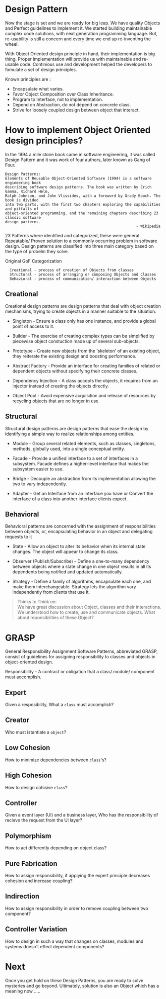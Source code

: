 # Design Pattern

Now the stage is set and we are ready for big leap. We have quality Objects and Perfect guidelines to implement it. We started building maintainable complex code solutions, with next generation programming language. But, re-usability is still a concern and every time we end up re-inventing the wheel.

With Object Oriented design principle in hand, their implementation is big thing. Proper implementation will provide us with maintainable and re-usable code. Continious use and development helped the developers to fomulate a set of design principles.

Known principles are :

* Encapsulate what varies.
* Favor Object Composition over Class Inheritance.
* Program to Interface, not to implementation.
* Depend on Abstraction, do not depend on concrete class.
* Strive for loosely coupled design between object that interact.

# How to implement Object Oriented design principles?

In the 1994 a mile stone book came in software engineering, it was called Design Pattern and it was work of four authors, later known as Gang of Four.

```
Design Patterns: 
Elements of Reusable Object-Oriented Software (1994) is a software engineering book
describing software design patterns. The book was written by Erich Gamma, Richard Helm, 
Ralph Johnson, and John Vlissides, with a foreword by Grady Booch. The book is divided 
into two parts, with the first two chapters exploring the capabilities and pitfalls of 
object-oriented programming, and the remaining chapters describing 23 classic software 
design patterns.
                                                           - Wikipedia
```

23 Patterns where identified and categorized, these were general Repeatable/ Proven solution to a commonly occurring problem in software design. Design patterns are classified into three main category based on the type of probelm they solve.

Original GoF Categorization
```
  Creational - process of creation of Objects from classes
  Structural - process of arranging or composing Objects and Classes
  Behavioral - process of communication/ interaction between Objects
```

## Creational
Creational design patterns are design patterns that deal with object creation mechanisms, trying to create objects in a manner suitable to the situation. 

* Singleton - Ensure a class only has one instance, and provide a global point of access to it.

* Builder - The exercise of creating complex types can be simplified by piecewise object constuction made up of several sub-objects.

* Prototype - Create new objects from the 'skeleton' of an existing object, they reiterate the existing design and boosting performance.

* Abstract Factory - Provide an interface for creating families of related or dependent objects without specifying their concrete classes.

* Dependency Injection - A class accepts the objects, it requires from an injector instead of creating the objects directly.

* Object Pool - Avoid expensive acquisition and release of resources by recycling objects that are no longer in use. 

## Structural
Structural design patterns are design patterns that ease the design by identifying a simple way to realize relationships among entities.

* Module - Group several related elements, such as classes, singletons, methods, globally used, into a single conceptual entity.

* Facade - Provide a unified interface to a set of interfaces in a subsystem. Facade defines a higher-level interface that makes the subsystem easier to use.

* Bridge - Decouple an abstraction from its implementation allowing the two to vary independently.

* Adapter - Get an Interface from an Interface you have or Convert the interface of a class into another interface clients expect. 

## Behavioral
Behavioral patterns are concerned with the assignment of responsibilities between objects, or, encapsulating behavior in an object and delegating requests to it

* State - Allow an object to alter its behavior when its internal state changes. The object will appear to change its class.

* Observer (Publish/Subscribe) - Define a one-to-many dependency between objects where a state change in one object results in all its dependents being notified and updated automatically.

* Strategy - Define a family of algorithms, encapsulate each one, and make them interchangeable. Strategy lets the algorithm vary independently from clients that use it.

> Thinks to Think on: </br>
> We have great discussion about Object, classes and their interactions. We understood how to create, use and communicate objects. 
> What about reponsibilities of these Object?

# GRASP
General Responsibility Assignment Software Patterns, abbreviated GRASP, consist of guidelines for assigning responsibility to classes and objects in object-oriented design. 

Responsibility - A contract or obligation that a class/ module/ component must accomplish.

## Expert 
Given a resposibility, What a `class` must accomplish?
## Creator
Who must istantiate a `object`?
## Low Cohesion
How to minimize dependencies between `class`'s?
## High Cohesion
How to design cohisive `class`?
## Controller
Given a event layer (UI) and a business layer, Who has the responsibility of recieve the request from the UI layer?
## Polymorphism
How to act differently depending on object class?
## Pure Fabrication
How to assign responsibility, if applying the expert principle decreases cohesion and increase coupling?
## Indirection
How to assign responsibility in order to remove coupling between two component?
## Controller Variation
How to design in such a way that changes on classes, modules and systems doesn't effect dependent components?

# Next
Once you get hold on these Design Patterns, you are ready to solve mysteries and go beyond. Ultimately, solution is also an Object which has a meaning now .....
